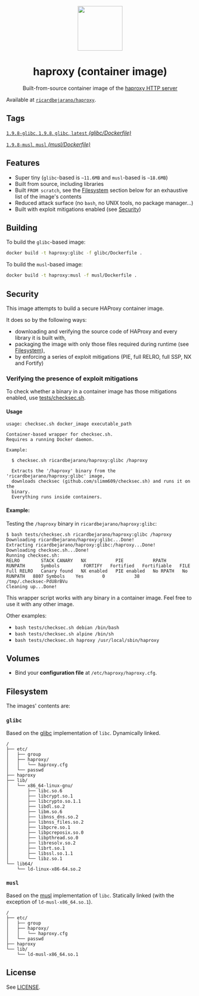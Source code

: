 <p align=center><img src=https://emojipedia-us.s3.dualstack.us-west-1.amazonaws.com/thumbs/320/apple/155/racing-car_1f3ce.png width=120px></p>
<h1 align=center>haproxy (container image)</h1>
<p align=center>Built-from-source container image of the <a href=https://www.haproxy.org/>haproxy HTTP server</a></p>

Available at [`ricardbejarano/haproxy`](https://hub.docker.com/r/ricardbejarano/haproxy).


## Tags

[`1.9.8-glibc`, `1.9.8`, `glibc`, `latest` *(glibc/Dockerfile)*](https://github.com/ricardbejarano/haproxy/blob/master/glibc/Dockerfile)

[`1.9.8-musl`, `musl` *(musl/Dockerfile)*](https://github.com/ricardbejarano/haproxy/blob/master/musl/Dockerfile)


## Features

* Super tiny (`glibc`-based is `~11.6MB` and `musl`-based is `~18.6MB`)
* Built from source, including libraries
* Built `FROM scratch`, see the [Filesystem](#Filesystem) section below for an exhaustive list of the image's contents
* Reduced attack surface (no `bash`, no UNIX tools, no package manager...)
* Built with exploit mitigations enabled (see [Security](#Security))


## Building

To build the `glibc`-based image:

```bash
docker build -t haproxy:glibc -f glibc/Dockerfile .
```

To build the `musl`-based image:

```bash
docker build -t haproxy:musl -f musl/Dockerfile .
```


## Security

This image attempts to build a secure HAProxy container image.

It does so by the following ways:

- downloading and verifying the source code of HAProxy and every library it is built with,
- packaging the image with only those files required during runtime (see [Filesystem](#Filesystem)),
- by enforcing a series of exploit mitigations (PIE, full RELRO, full SSP, NX and Fortify)

### Verifying the presence of exploit mitigations

To check whether a binary in a container image has those mitigations enabled, use [tests/checksec.sh](https://github.com/ricardbejarano/haproxy/blob/master/tests/checksec.sh).

#### Usage

```
usage: checksec.sh docker_image executable_path

Container-based wrapper for checksec.sh.
Requires a running Docker daemon.

Example:

  $ checksec.sh ricardbejarano/haproxy:glibc /haproxy

  Extracts the '/haproxy' binary from the 'ricardbejarano/haproxy:glibc' image,
  downloads checksec (github.com/slimm609/checksec.sh) and runs it on the
  binary.
  Everything runs inside containers.
```

#### Example:

Testing the `/haproxy` binary in `ricardbejarano/haproxy:glibc`:

```
$ bash tests/checksec.sh ricardbejarano/haproxy:glibc /haproxy
Downloading ricardbejarano/haproxy:glibc...Done!
Extracting ricardbejarano/haproxy:glibc:/haproxy...Done!
Downloading checksec.sh...Done!
Running checksec.sh:
RELRO        STACK CANARY   NX           PIE           RPATH      RUNPATH      Symbols         FORTIFY   Fortified   Fortifiable   FILE
Full RELRO   Canary found   NX enabled   PIE enabled   No RPATH   No RUNPATH   8807 Symbols    Yes       0           38            /tmp/.checksec-PdU8rBVu
Cleaning up...Done!
```

This wrapper script works with any binary in a container image. Feel free to use it with any other image.

Other examples:

- `bash tests/checksec.sh debian /bin/bash`
- `bash tests/checksec.sh alpine /bin/sh`
- `bash tests/checksec.sh haproxy /usr/local/sbin/haproxy`


## Volumes

- Bind your **configuration file** at `/etc/haproxy/haproxy.cfg`.


## Filesystem

The images' contents are:

### `glibc`

Based on the [glibc](https://www.gnu.org/software/libc/) implementation of `libc`. Dynamically linked.

```
/
├── etc/
│   ├── group
│   ├── haproxy/
│   │   └── haproxy.cfg
│   └── passwd
├── haproxy
├── lib/
│   └── x86_64-linux-gnu/
│       ├── libc.so.6
│       ├── libcrypt.so.1
│       ├── libcrypto.so.1.1
│       ├── libdl.so.2
│       ├── libm.so.6
│       ├── libnss_dns.so.2
│       ├── libnss_files.so.2
│       ├── libpcre.so.1
│       ├── libpcreposix.so.0
│       ├── libpthread.so.0
│       ├── libresolv.so.2
│       ├── librt.so.1
│       ├── libssl.so.1.1
│       └── libz.so.1
└── lib64/
    └── ld-linux-x86-64.so.2
```

### `musl`

Based on the [musl](https://www.musl-libc.org/) implementation of `libc`. Statically linked (with the exception of `ld-musl-x86_64.so.1`).

```
/
├── etc/
│   ├── group
│   ├── haproxy/
│   │   └── haproxy.cfg
│   └── passwd
├── haproxy
└── lib/
    └── ld-musl-x86_64.so.1
```


## License

See [LICENSE](https://github.com/ricardbejarano/haproxy/blob/master/LICENSE).
